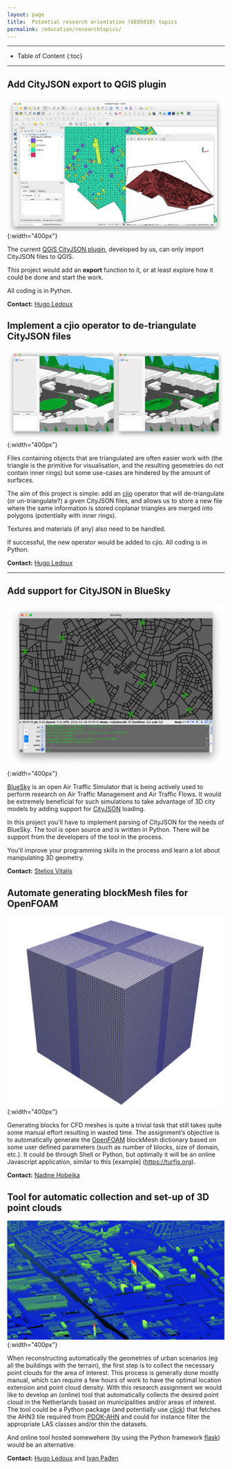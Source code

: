 ```yaml
---
layout: page
title:  Potential research orientation (GEO5010) topics
permalink: /education/researchtopics/
---
```


- - -

* Table of Content
{:toc}

- - -


## Add CityJSON export to QGIS plugin 

![](img/qgis-cityjson.jpg){:width="400px"}

The current [QGIS CityJSON plugin](https://github.com/cityjson/cityjson-qgis-plugin), developed by us, can only import CityJSON files to QGIS.

This project would add an **export** function to it, or at least explore how it could be done and start the work.

All coding is in Python.

**Contact:** [Hugo Ledoux](https://3d.bk.tudelft.nl/hledoux)


## Implement a cjio operator to de-triangulate CityJSON files 

![](img/cjtri.jpg){:width="400px"}

Files containing objects that are triangulated are often easier work with (the triangle is the primitive for visualisation, and the resulting geometries do not contain inner rings) but some use-cases are hindered by the amount of surfaces.

The aim of this project is simple: add an [cjio](https://github.com/cityjson/cjio) operator that will de-triangulate (or un-triangulate?) a given CityJSON files, and allows us to store a new file where the same information is stored coplanar triangles are merged into polygons (potentially with inner rings).

Textures and materials (if any) also need to be handled.

If successful, the new operator would be added to cjio. All coding is in Python.

**Contact:** [Hugo Ledoux](https://3d.bk.tudelft.nl/hledoux)

- - - 

## Add support for CityJSON in BlueSky

![](img/bluesky_uam.png){:width="400px"}

[BlueSky](https://github.com/TUDelft-CNS-ATM/bluesky) is an open Air Traffic Simulator that is being actively used to perform research on Air Traffic Management and Air Traffic Flows. It would be extremely beneficial for such simulations to take advantage of 3D city models by adding support for [CityJSON](https://www.cityjson.org/) loading.

In this project you'll have to implement parsing of CityJSON for the needs of BlueSky. The tool is open source and is written in Python. There will be support from the developers of the tool in the process.

You'll improve your programming skills in the process and learn a lot about manipulating 3D geometry.

**Contact:** [Stelios Vitalis](https://3d.bk.tudelft.nl/svitalis)

## Automate generating blockMesh files for OpenFOAM

![](img/block_basic.png){:width="400px"}

Generating blocks for CFD meshes is quite a trivial task that still takes quite some manual effort resulting in wasted time. The assignment’s objective is to automatically generate the [OpenFOAM](https://openfoam.org/) blockMesh dictionary based on some user defined parameters (such as number of blocks, size of domain, etc.). It could be through Shell or Python, but optimally it will be an online Javascript application, similar to this [example] (https://turfjs.org).

**Contact:** [Nadine Hobeika](https://3d.bk.tudelft.nl/nhobeika)

## Tool for automatic collection and set-up of 3D point clouds

![](img/3d_pointclouds.png){:width="400px"}

When reconstructing automatically the geometries of urban scenarios (eg all the buildings with the terrain), the first step is to collect the necessary point clouds for the area of interest. 
This process is generally done mostly manual, which can require a few hours of work to have the optimal location extension and point cloud density. 
With this research assignment we would like to develop an (online) tool that automatically collects the desired point cloud in the Netherlands based on municipalities and/or areas of interest. 
The tool could be a Python package (and potentially use [click](https://click.palletsprojects.com/en/8.0.x/)) that fetches the AHN3 tile required from [PDOK-AHN](https://app.pdok.nl/ahn3-downloadpage/) and could for instance filter the appropriate LAS classes and/or thin the datasets.

And online tool hosted somewehere (by using the Python framework [flask](https://flask.palletsprojects.com/en/2.0.x/)) would be an alternative.

**Contact:** [Hugo Ledoux](https://3d.bk.tudelft.nl/hledoux/) and [Ivan Pađen](https://3d.bk.tudelft.nl/ipaden)
